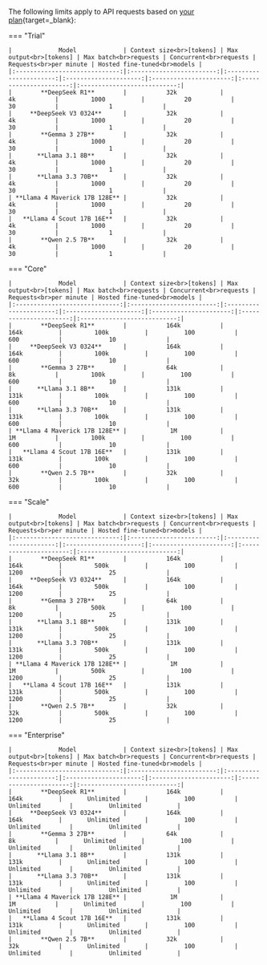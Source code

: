 The following limits apply to API requests based on [your plan](https://platform.kluster.ai/plans){target=\_blank}:

=== "Trial"

    |             Model             | Context size<br>[tokens] | Max output<br>[tokens] | Max batch<br>requests | Concurrent<br>requests | Requests<br>per minute | Hosted fine-tuned<br>models |
    |:-----------------------------:|:------------------------:|:----------------------:|:---------------------:|:----------------------:|:----------------------:|:---------------------------:|
    |        **DeepSeek R1**        |           32k            |           4k           |         1000          |           20           |           30           |              1              |
    |     **DeepSeek V3 0324**      |           32k            |           4k           |         1000          |           20           |           30           |              1              |
    |        **Gemma 3 27B**        |           32k            |           4k           |         1000          |           20           |           30           |              1              |
    |       **Llama 3.1 8B**        |           32k            |           4k           |         1000          |           20           |           30           |              1              |
    |       **Llama 3.3 70B**       |           32k            |           4k           |         1000          |           20           |           30           |              1              |
    | **Llama 4 Maverick 17B 128E** |           32k            |           4k           |         1000          |           20           |           30           |              1              |
    |   **Llama 4 Scout 17B 16E**   |           32k            |           4k           |         1000          |           20           |           30           |              1              |
    |        **Qwen 2.5 7B**        |           32k            |           4k           |         1000          |           20           |           30           |              1              |

    

=== "Core"

    |             Model             | Context size<br>[tokens] | Max output<br>[tokens] | Max batch<br>requests | Concurrent<br>requests | Requests<br>per minute | Hosted fine-tuned<br>models |
    |:-----------------------------:|:------------------------:|:----------------------:|:---------------------:|:----------------------:|:----------------------:|:---------------------------:|
    |        **DeepSeek R1**        |           164k           |          164k          |         100k          |          100           |          600           |             10              |
    |     **DeepSeek V3 0324**      |           164k           |          164k          |         100k          |          100           |          600           |             10              |
    |        **Gemma 3 27B**        |           64k            |           8k           |         100k          |          100           |          600           |             10              |
    |       **Llama 3.1 8B**        |           131k           |          131k          |         100k          |          100           |          600           |             10              |
    |       **Llama 3.3 70B**       |           131k           |          131k          |         100k          |          100           |          600           |             10              |
    | **Llama 4 Maverick 17B 128E** |            1M            |           1M           |         100k          |          100           |          600           |             10              |
    |   **Llama 4 Scout 17B 16E**   |           131k           |          131k          |         100k          |          100           |          600           |             10              |
    |        **Qwen 2.5 7B**        |           32k            |          32k           |         100k          |          100           |          600           |             10              |

=== "Scale"

    |             Model             | Context size<br>[tokens] | Max output<br>[tokens] | Max batch<br>requests | Concurrent<br>requests | Requests<br>per minute | Hosted fine-tuned<br>models |
    |:-----------------------------:|:------------------------:|:----------------------:|:---------------------:|:----------------------:|:----------------------:|:---------------------------:|
    |        **DeepSeek R1**        |           164k           |          164k          |         500k          |          100           |          1200          |             25              |
    |     **DeepSeek V3 0324**      |           164k           |          164k          |         500k          |          100           |          1200          |             25              |
    |        **Gemma 3 27B**        |           64k            |           8k           |         500k          |          100           |          1200          |             25              |
    |       **Llama 3.1 8B**        |           131k           |          131k          |         500k          |          100           |          1200          |             25              |
    |       **Llama 3.3 70B**       |           131k           |          131k          |         500k          |          100           |          1200          |             25              |
    | **Llama 4 Maverick 17B 128E** |            1M            |           1M           |         500k          |          100           |          1200          |             25              |
    |   **Llama 4 Scout 17B 16E**   |           131k           |          131k          |         500k          |          100           |          1200          |             25              |
    |        **Qwen 2.5 7B**        |           32k            |          32k           |         500k          |          100           |          1200          |             25              |

=== "Enterprise"

    |             Model             | Context size<br>[tokens] | Max output<br>[tokens] | Max batch<br>requests | Concurrent<br>requests | Requests<br>per minute | Hosted fine-tuned<br>models |
    |:-----------------------------:|:------------------------:|:----------------------:|:---------------------:|:----------------------:|:----------------------:|:---------------------------:|
    |        **DeepSeek R1**        |           164k           |          164k          |       Unlimited       |          100           |       Unlimited        |          Unlimited          |
    |     **DeepSeek V3 0324**      |           164k           |          164k          |       Unlimited       |          100           |       Unlimited        |          Unlimited          |
    |        **Gemma 3 27B**        |           64k            |           8k           |       Unlimited       |          100           |       Unlimited        |          Unlimited          |
    |       **Llama 3.1 8B**        |           131k           |          131k          |       Unlimited       |          100           |       Unlimited        |          Unlimited          |
    |       **Llama 3.3 70B**       |           131k           |          131k          |       Unlimited       |          100           |       Unlimited        |          Unlimited          |
    | **Llama 4 Maverick 17B 128E** |            1M            |           1M           |       Unlimited       |          100           |       Unlimited        |          Unlimited          |
    |   **Llama 4 Scout 17B 16E**   |           131k           |          131k          |       Unlimited       |          100           |       Unlimited        |          Unlimited          |
    |        **Qwen 2.5 7B**        |           32k            |          32k           |       Unlimited       |          100           |       Unlimited        |          Unlimited          |
